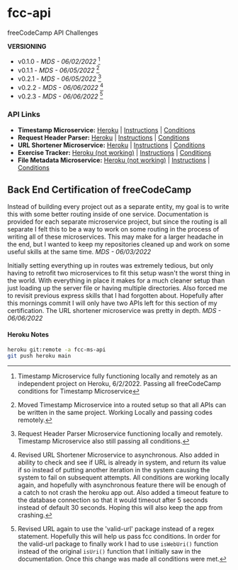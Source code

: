 # fcc-api
freeCodeCamp API Challenges

**VERSIONING**
- v0.1.0 - *MDS - 06/02/2022* [^1]
- v0.1.1 - *MDS - 06/05/2022* [^2]
- v0.2.1 - *MDS - 06/05/2022* [^3]
- v0.2.2 - *MDS - 06/06/2022* [^4]
- v0.2.3 - *MDS - 06/06/2022* [^5]

[^1]: Timestamp Microservice fully functioning locally and remotely as an independent project on Heroku, 6/2/2022. Passing all freeCodeCamp conditions for Timestamp Microservice
[^2]: Moved Timestamp Microservice into a routed setup so that all APIs can be written in the same project. Working Locally and passing codes remotely.
[^3]: Request Header Parser Microservice functioning locally and remotely. Timestamp Microservice also still passing all conditions.
[^4]: Revised URL Shortener Microservice to asynchronous. Also added in ability to check and see if URL is already in system, and return its value if so instead of putting another iteration in the system causing the system to fail on subsequent attempts. All conditions are working locally again, and hopefully with asynchronous feature there will be enough of a catch to not crash the heroku app out. Also added a timeout feature to the database connection so that it would timeout after 5 seconds instead of default 30 seconds. Hoping this will also keep the app from crashing.
[^5]: Revised URL again to use the 'valid-url' package instead of a regex statement. Hopefully this will help us pass fcc conditions. In order for the valid-url package to finally work I had to use `isWebUri()` function instead of the original `isUri()` function that I initially saw in the documentation. Once this change was made all conditions were met.

### API Links
- **Timestamp Microservice:** [Heroku](https://fcc-ms-api.herokuapp.com/api/timestamp/landing) | [Instructions](https://www.freecodecamp.org/learn/apis-and-microservices/apis-and-microservices-projects/timestamp-microservice) | [Conditions](/documentation/01-timestamp.md)
- **Request Header Parser:** [Heroku](https://fcc-ms-api.herokuapp.com/api/whoami/landing) | [Instructions](https://www.freecodecamp.org/learn/back-end-development-and-apis/back-end-development-and-apis-projects/request-header-parser-microservice) | [Conditions](/documentation/02-request-header-parser.md)
- **URL Shortener Microservice:** [Heroku](https://fcc-ms-api.herokuapp.com/api/shorturl/landing) | [Instructions](https://www.freecodecamp.org/learn/back-end-development-and-apis/back-end-development-and-apis-projects/url-shortener-microservice) | [Conditions](/documentation/03-url-shortener.md)
- **Exercise Tracker:** [Heroku (not working)]() | [Instructions](https://www.freecodecamp.org/learn/back-end-development-and-apis/back-end-development-and-apis-projects/exercise-tracker) | [Conditions](/documentation/04-exercise-tracker.md)
- **File Metadata Microservice:** [Heroku (not working)]() | [Instructions](https://www.freecodecamp.org/learn/back-end-development-and-apis/back-end-development-and-apis-projects/file-metadata-microservice) | [Conditions](/documentation/05-file-metadata.md)

## Back End Certification of freeCodeCamp
Instead of building every project out as a separate entity, my goal is to write this with some better routing inside of one service. Documentation is provided for each separate microservice project, but since the routing is all separate I felt this to be a way to work on some routing in the process of writing all of these microservices. This may make for a larger headache in the end, but I wanted to keep my repositories cleaned up and work on some useful skills at the same time. 
*MDS - 06/03/2022*

Initially setting everything up in routes was extremely tedious, but only having to retrofit two microservices to fit this setup wasn't the worst thing in the world. With everything in place it makes for a much cleaner setup than just loading up the server file or having multiple directories. Also forced me to revisit previous express skills that I had forgotten about. Hopefully after this mornings commit I will only have two APIs left for this section of my certification. The URL shortener microservice was pretty in depth.
*MDS - 06/06/2022*

#### Heroku Notes
```bash
heroku git:remote -a fcc-ms-api
git push heroku main
```

